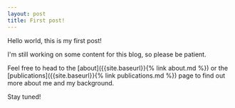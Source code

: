 ```yaml
---
layout: post
title: First post!
---
```


Hello world, this is my first post!

I'm still working on some content for this blog, so please be patient.

Feel free to head to the [about]({{site.baseurl}}{% link about.md %}) or the [publications]({{site.baseurl}}{% link publications.md %}) page to find out more about me and my background.

Stay tuned!

